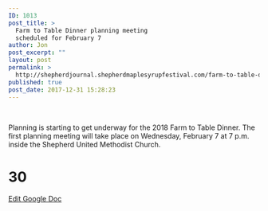 ```yaml
---
ID: 1013
post_title: >
  Farm to Table Dinner planning meeting
  scheduled for February 7
author: Jon
post_excerpt: ""
layout: post
permalink: >
  http://shepherdjournal.shepherdmaplesyrupfestival.com/farm-to-table-dinner-planning-meeting-scheduled-for-february-7
published: true
post_date: 2017-12-31 15:28:23
---
```

&nbsp;

Planning is starting to get underway for the 2018 Farm to Table Dinner. The first planning meeting will take place on Wednesday, February 7 at 7 p.m. inside the Shepherd United Methodist Church.

# 30 #

<a href="https://docs.google.com/document/d/1P8AFYwl2f0r7wIfmpSY5yWv4iCA0O4Mt73PgPDJeh7s/edit?usp=sharing">Edit Google Doc</a>